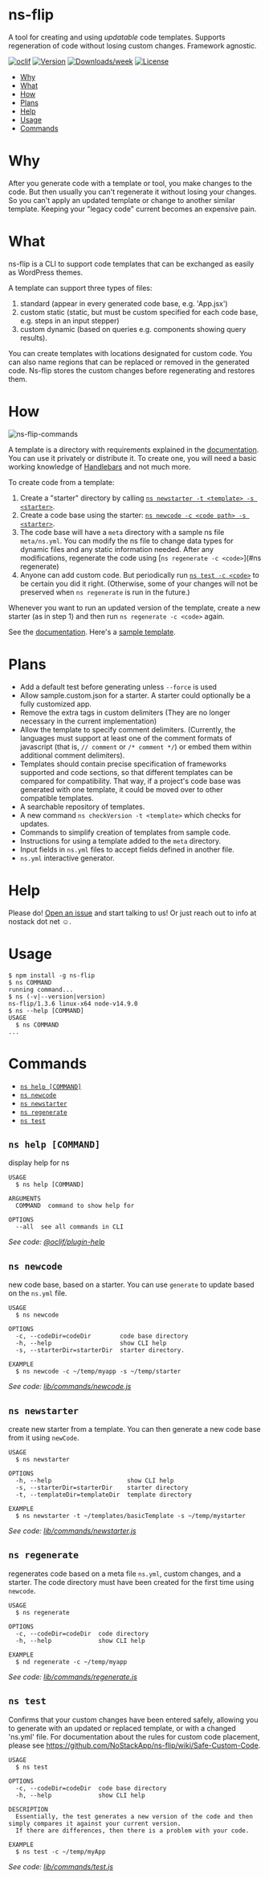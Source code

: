 ns-flip
========
A tool for creating and using *updatable* code templates.  Supports regeneration of code without losing custom changes. Framework agnostic.


[![oclif](https://img.shields.io/badge/cli-oclif-brightgreen.svg)](https://oclif.io)
[![Version](https://img.shields.io/npm/v/ns-flip.svg)](https://npmjs.org/package/ns-flip)
[![Downloads/week](https://img.shields.io/npm/dw/ns-flip.svg)](https://npmjs.org/package/ns-flip)
[![License](https://img.shields.io/npm/l/ns-flip.svg)](https://github.com/NoStackApp/ns-flip/blob/master/package.json)

<!-- toc -->
* [Why](#why)
* [What](#what)
* [How](#how)
* [Plans](#plans)
* [Help](#help)
* [Usage](#usage)
* [Commands](#commands)
<!-- tocstop -->

# Why
After you generate code with a template or tool, you make changes to the code.  But then usually you can't regenerate it without losing your changes.  So you can't apply an updated template or change to another similar template. Keeping your "legacy code" current becomes an expensive pain.  

# What
ns-flip is a CLI to support code templates that can be exchanged as easily as WordPress themes.


A template can support three types of files:

1. standard (appear in every generated code base, e.g. 'App.jsx')
2. custom static (static, but must be custom specified for each code base, e.g. steps in an input stepper)
3. custom dynamic (based on queries e.g. components showing query results).

You can create templates with locations designated for custom code.  You can also name regions that can be replaced or removed in the generated code.  Ns-flip stores the custom changes before regenerating and restores them.

# How
![ns-flip-commands](.github/ns-flip-commands.png)

A template is a directory with requirements explained in the [documentation](https://github.com/NoStackApp/ns-flip/wiki).  You can use it privately or distribute it.  To create one, you will need a basic working knowledge of [Handlebars](https://handlebarsjs.com/guide/) and not much more.

To create code from a template:
1. Create a "starter" directory by calling [`ns newstarter -t <template> -s <starter>`](#ns-newstarter).  
2. Create a code base using the starter: [`ns newcode -c <code path> -s <starter>`](#ns-newcode).
3. The code base will have a `meta` directory with a sample ns file `meta/ns.yml`.  You can modify the ns file to change data types for dynamic files and any static information needed.  After any modifications, regenerate the code using [`ns regenerate -c <code>`](#ns regenerate)
4. Anyone can add custom code.  But periodically run  [`ns test -c <code>`](#ns-test) to be certain you did it right.  (Otherwise, some of your changes will not be preserved when `ns regenerate` is run in the future.)

Whenever you want to run an updated version of the template, create a new starter (as in step 1) and then run `ns regenerate -c <code>` again.

See the [documentation](https://github.com/NoStackApp/ns-flip/wiki).  Here's a [sample template](https://github.com/YizYah/basicNsFrontTemplate).

# Plans
* Add a default test before generating unless `--force` is used
* Allow sample.custom.json for a starter.  A starter could optionally be a fully customized app.
* Remove the extra tags in custom delimiters (They are no longer necessary in the current implementation)
* Allow the template to specify comment delimiters.  (Currently, the languages must support at least one of the comment formats of javascript (that is, `// comment` or `/* comment */`) or embed them within additional comment delimiters).
* Templates should contain precise specification of frameworks supported and code sections, so that different templates can be compared for compatibility.  That way, if a project's code base was generated with one template, it could be moved over to other compatible templates.
* A searchable repository of templates.
* A new command `ns checkVersion -t <template>` which checks for updates.
* Commands to simplify creation of templates from sample code.
* Instructions for using a template added to the `meta` directory.
* Input fields in `ns.yml` files to accept fields defined in another file. 
* `ns.yml` interactive generator.

# Help
Please do! [Open an issue](https://github.com/NoStackApp/ns-flip/issues/new) and start talking to us! Or just reach out to info at nostack dot net ☺.

# Usage
<!-- usage -->
```sh-session
$ npm install -g ns-flip
$ ns COMMAND
running command...
$ ns (-v|--version|version)
ns-flip/1.3.6 linux-x64 node-v14.9.0
$ ns --help [COMMAND]
USAGE
  $ ns COMMAND
...
```
<!-- usagestop -->

# Commands
<!-- commands -->
* [`ns help [COMMAND]`](#ns-help-command)
* [`ns newcode`](#ns-newcode)
* [`ns newstarter`](#ns-newstarter)
* [`ns regenerate`](#ns-regenerate)
* [`ns test`](#ns-test)

## `ns help [COMMAND]`

display help for ns

```
USAGE
  $ ns help [COMMAND]

ARGUMENTS
  COMMAND  command to show help for

OPTIONS
  --all  see all commands in CLI
```

_See code: [@oclif/plugin-help](https://github.com/oclif/plugin-help/blob/v3.2.0/src/commands/help.ts)_

## `ns newcode`

new code base, based on a starter. You can use `generate` to update based on the `ns.yml` file.

```
USAGE
  $ ns newcode

OPTIONS
  -c, --codeDir=codeDir        code base directory
  -h, --help                   show CLI help
  -s, --starterDir=starterDir  starter directory.

EXAMPLE
  $ ns newcode -c ~/temp/myapp -s ~/temp/starter
```

_See code: [lib/commands/newcode.js](https://github.com/NoStackApp/ns-flip/blob/v1.3.6/lib/commands/newcode.js)_

## `ns newstarter`

create new starter from a template.  You can then generate a new code base from it using `newCode`.

```
USAGE
  $ ns newstarter

OPTIONS
  -h, --help                     show CLI help
  -s, --starterDir=starterDir    starter directory
  -t, --templateDir=templateDir  template directory

EXAMPLE
  $ ns newstarter -t ~/templates/basicTemplate -s ~/temp/mystarter
```

_See code: [lib/commands/newstarter.js](https://github.com/NoStackApp/ns-flip/blob/v1.3.6/lib/commands/newstarter.js)_

## `ns regenerate`

regenerates code based on a meta file `ns.yml`, custom changes, and a starter. The code directory must have been created for the first time using `newcode`.

```
USAGE
  $ ns regenerate

OPTIONS
  -c, --codeDir=codeDir  code directory
  -h, --help             show CLI help

EXAMPLE
  $ nd regenerate -c ~/temp/myapp
```

_See code: [lib/commands/regenerate.js](https://github.com/NoStackApp/ns-flip/blob/v1.3.6/lib/commands/regenerate.js)_

## `ns test`

Confirms that your custom changes have been entered safely, allowing you to generate with an updated or replaced template, or with a changed 'ns.yml' file. For documentation about the rules for custom code placement, please see https://github.com/NoStackApp/ns-flip/wiki/Safe-Custom-Code.

```
USAGE
  $ ns test

OPTIONS
  -c, --codeDir=codeDir  code base directory
  -h, --help             show CLI help

DESCRIPTION
  Essentially, the test generates a new version of the code and then simply compares it against your current version.  
  If there are differences, then there is a problem with your code.

EXAMPLE
  $ ns test -c ~/temp/myApp
```

_See code: [lib/commands/test.js](https://github.com/NoStackApp/ns-flip/blob/v1.3.6/lib/commands/test.js)_
<!-- commandsstop -->
